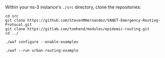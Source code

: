 Within your ns-3 instance's `./src` directory, clone the repositories:

```
cd src
git clone https://github.com/StevenMHernandez/VANET-Emergency-Routing-Protocol.git
git clone https://gitlab.com/tomhend/modules/epidemic-routing.git
cd ../
```

```
./waf configure --enable-examples
```

```
./waf --run urban-routing-example
```